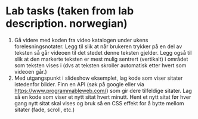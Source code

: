 # Lab tasks (taken from lab description. norwegian)

1. Gå videre med koden fra video katalogen under ukens forelesningsnotater. Legg til slik at når brukeren trykker på en del av teksten så går videoen til det stedet denne teksten gjelder. Legg også til slik at den markerte teksten er mest mulig sentrert (vertikalt) i området som teksten vises i (dvs at teksten skroller automatisk etter hvert som videoen går.)
2. Med utgangspunkt i slideshow eksemplet, lag kode som viser sitater istedenfor bilder. Finn en API (søk på google eller via https://www.programmableweb.com/) som gir dere tilfeldige sitater. Lag så en kode som viser et nytt sitat hvert minutt. Hent et nytt sitat før hver gang nytt sitat skal vises og bruk så en CSS effekt for å bytte mellom sitater (fade, scroll, etc.)
